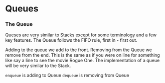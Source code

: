 # Queues

### The Queue

Queses are very similar to Stacks except for some terminology and a few key features. The Queue follows the FIFO rule, first in - first out.

Adding to the queue we add to the front. Removing from the Queue we remove from the end. This is the same as if you were on line for something like say a line to see the movie Rogue One. The implementation of a queue will be very similar to the Stack.

`enqueue` is adding to Queue
`dequeue` is removing from Queue



